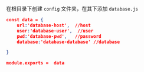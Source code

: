 在根目录下创建 `config` 文件夹，在其下添加 `database.js`

```json
const data = {
    url:'database-host',  //host
    user:'database-user',  //user
    pwd:'database-pwd',   //password
    database:'database-database' //database

}

module.exports =  data
```

